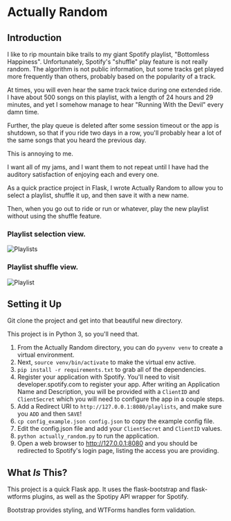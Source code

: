 # Actually Random

## Introduction
I like to rip mountain bike trails to my giant Spotify playlist, "Bottomless
Happiness". Unfortunately, Spotify's "shuffle" play feature is not really
random. The algorithm is not public information, but some tracks get played
more frequently than others, probably based on the popularity of a track. 

At times, you will even hear the same track twice during one extended ride. I
have about 500 songs on this playlist, with a length of 24 hours and 29
minutes, and yet I somehow manage to hear "Running With the Devil" every damn
time.

Further, the play queue is deleted after some session timeout or the app is
shutdown, so that if you ride two days in a row, you'll probably hear a lot of
the same songs that you heard the previous day.

This is annoying to me.

I want all of my jams, and I want them to not repeat until I have had
the auditory satisfaction of enjoying each and every one.

As a quick practice project in Flask, I wrote Actually Random to allow you to
select a playlist, shuffle it up, and then save it with a new name.  

Then, when you go out to ride or run or whatever, play the new playlist without
using the shuffle feature.

### Playlist selection view.
![Playlists](https://github.com/sheagcraig/actually_random/blob/master/screenshots/playlists.png)
### Playlist shuffle view.
![Playlist](https://github.com/sheagcraig/actually_random/blob/master/screenshots/playlist.png)

## Setting it Up
Git clone the project and get into that beautiful new directory.

This project is in Python 3, so you'll need that.

1. From the Actually Random directory, you can do `pyvenv venv` to create a
virtual environment.
2. Next, `source venv/bin/activate` to make the virtual env active.
3. `pip install -r requirements.txt` to grab all of the dependencies.
4. Register your application with Spotify. You'll need to visit
   developer.spotify.com to register your app. After writing an Application
   Name and Description, you will be provided with a `ClientID` and
   `ClientSecret` which you will need to configure the app in a couple steps.
5. Add a Redirect URI to `http://127.0.0.1:8080/playlists`, and make sure you
   `ADD` and then `SAVE`!
6. `cp config_example.json config.json` to copy the example config file.
7. Edit the config.json file and add your `ClientSecret` and `ClientID` values.
8. `python actually_random.py` to run the application.
9. Open a web browser to http://127.0.0.1:8080 and you should be redirected to
   Spotify's login page, listing the access you are providing.

## What _Is_ This?
This project is a quick Flask app. It uses the flask-bootstrap and
flask-wtforms plugins, as well as the Spotipy API wrapper for Spotify.

Bootstrap provides styling, and WTForms handles form validation.
